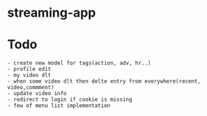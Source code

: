 # streaming-app
# Todo
    - create new model for tags(action, adv, hr..)
    - profile edit
    - my video dlt
    - when some video dlt then delte entry from everywhere(recent, video,commment)
    - update video info
    - redirect to login if cookie is missing
    - few of menu list implementation
